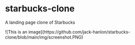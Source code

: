 # starbucks-clone
A landing page clone of Starbucks
<p></p>
![This is an image](https://github.com/jack-hanlon/starbucks-clone/blob/main/img/screenshot.PNG)
